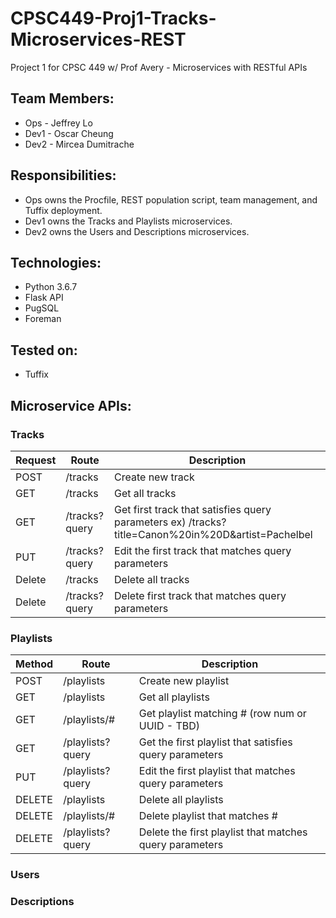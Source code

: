 # CPSC449-Proj1-Tracks-Microservices-REST
Project 1 for CPSC 449 w/ Prof Avery - Microservices with RESTful APIs

## Team Members:
* Ops  - Jeffrey Lo
* Dev1 - Oscar Cheung
* Dev2 - Mircea Dumitrache


## Responsibilities:
* Ops   owns the Procfile, REST population script, team management, and Tuffix deployment.
* Dev1  owns the Tracks and Playlists microservices.
* Dev2  owns the Users and Descriptions microservices.

## Technologies:
* Python 3.6.7
* Flask API
* PugSQL
* Foreman

## Tested on:
* Tuffix

## Microservice APIs:

### Tracks
| Request | Route         | Description                                                                                       |
|---------|---------------|---------------------------------------------------------------------------------------------------|
| POST    | /tracks       | Create new track                                                                                  |
| GET     | /tracks       | Get all tracks                                                                                    |
| GET     | /tracks?query | Get first track that satisfies query parameters ex) /tracks?title=Canon%20in%20D&artist=Pachelbel |
| PUT     | /tracks?query | Edit the first track that matches query parameters                                                |
| Delete  | /tracks       | Delete all tracks                                                                                 |
| Delete  | /tracks?query | Delete first track that matches query parameters                                                  |

### Playlists
| Method | Route            | Description                                             |
|--------|------------------|---------------------------------------------------------|
| POST   | /playlists       | Create new playlist                                     |
| GET    | /playlists       | Get all playlists                                       |
| GET    | /playlists/#     | Get playlist matching # (row num or UUID - TBD)         |
| GET    | /playlists?query | Get the first playlist that satisfies query parameters  |
| PUT    | /playlists?query | Edit the first playlist that matches query parameters   |
| DELETE | /playlists       | Delete all playlists                                    |
| DELETE | /playlists/#     | Delete playlist that matches #                          |
| DELETE | /playlists?query | Delete the first playlist that matches query parameters |

### Users


### Descriptions
